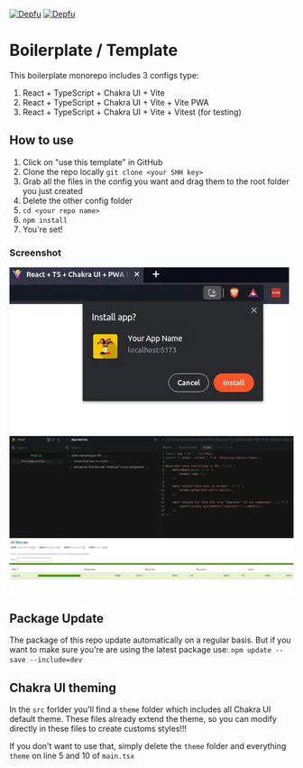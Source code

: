 [![Depfu](https://badges.depfu.com/badges/fe4f90d0dffc9409a919005aece7ea29/status.svg)](https://depfu.com) [![Depfu](https://badges.depfu.com/badges/fe4f90d0dffc9409a919005aece7ea29/overview.svg)](https://depfu.com/repos/github/Poukame/react-ts-chakraUI-Vite-PWA-Vitest-template?project_id=36791)
# Boilerplate / Template

This boilerplate monorepo includes 3 configs type:

1. React + TypeScript + Chakra UI + Vite
2. React + TypeScript + Chakra UI + Vite + Vite PWA
3. React + TypeScript + Chakra UI + Vite + Vitest (for testing)

## How to use

1. Click on "use this template" in GitHub
2. Clone the repo locally `git clone <your SHH key>`
3. Grab all the files in the config you want and drag them to the root folder you just created
4. Delete the other config folder
3. `cd <your repo name>`
4. `npm install`
5. You're set!

### Screenshot

![PWA install ready](./pwa-install.webp)
![Vitest UI](./vitest-UI.webp)
![Vitest Coverage](./vitest-coverage.webp)
## Package Update

The package of this repo update automatically on a regular basis.
But if you want to make sure you're are using the latest package use:
`npm update --save --include=dev`

## Chakra UI theming

In the `src` forlder you'll find a `theme` folder which includes all Chakra UI default theme.
These files already extend the theme, so you can modify directly in these files to create customs styles!!!

If you don't want to use that, simply delete the `theme` folder and everything `theme` on line 5 and 10 of `main.tsx`
